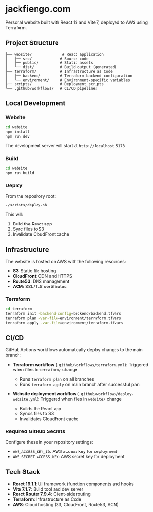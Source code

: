 # jackfiengo.com

Personal website built with React 19 and Vite 7, deployed to AWS using Terraform.

## Project Structure

```
├── website/              # React application
│   ├── src/             # Source code
│   ├── public/          # Static assets
│   └── dist/            # Build output (generated)
├── terraform/           # Infrastructure as Code
│   ├── backend/         # Terraform backend configuration
│   └── environment/     # Environment-specific variables
├── scripts/             # Deployment scripts
└── .github/workflows/   # CI/CD pipelines
```

## Local Development

### Website

```bash
cd website
npm install
npm run dev
```

The development server will start at `http://localhost:5173`

### Build

```bash
cd website
npm run build
```

### Deploy

From the repository root:

```bash
./scripts/deploy.sh
```

This will:
1. Build the React app
2. Sync files to S3
3. Invalidate CloudFront cache

## Infrastructure

The website is hosted on AWS with the following resources:
- **S3**: Static file hosting
- **CloudFront**: CDN and HTTPS
- **Route53**: DNS management
- **ACM**: SSL/TLS certificates

### Terraform

```bash
cd terraform
terraform init -backend-config=backend/backend.tfvars
terraform plan -var-file=environment/terraform.tfvars
terraform apply -var-file=environment/terraform.tfvars
```

## CI/CD

GitHub Actions workflows automatically deploy changes to the main branch:

- **Terraform workflow** (`.github/workflows/terraform.yml`): Triggered when files in `terraform/` change
  - Runs `terraform plan` on all branches
  - Runs `terraform apply` on main branch after successful plan

- **Website deployment workflow** (`.github/workflows/deploy-website.yml`): Triggered when files in `website/` change
  - Builds the React app
  - Syncs files to S3
  - Invalidates CloudFront cache

### Required GitHub Secrets

Configure these in your repository settings:
- `AWS_ACCESS_KEY_ID`: AWS access key for deployment
- `AWS_SECRET_ACCESS_KEY`: AWS secret key for deployment

## Tech Stack

- **React 19.1.1**: UI framework (function components and hooks)
- **Vite 7.1.7**: Build tool and dev server
- **React Router 7.9.4**: Client-side routing
- **Terraform**: Infrastructure as Code
- **AWS**: Cloud hosting (S3, CloudFront, Route53, ACM)
